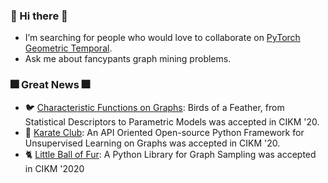 ### :sparkler: Hi there :sparkler:
- I’m searching for people who would love to collaborate on [PyTorch Geometric Temporal](https://github.com/benedekrozemberczki/pytorch_geometric_temporal).
- Ask me about fancypants graph mining problems. 

### :fireworks: Great News :fireworks:
- :bird: [Characteristic Functions on Graphs](https://github.com/benedekrozemberczki/FEATHER): Birds of a Feather, from Statistical Descriptors to Parametric Models was accepted in CIKM '20.
- :japanese_castle: [Karate Club](https://github.com/benedekrozemberczki/karateclub): An API Oriented Open-source Python Framework for Unsupervised Learning on Graphs was accepted in CIKM '20.
- :cat2: [Little Ball of Fur](https://github.com/benedekrozemberczki/littleballoffur): A Python Library for Graph Sampling was accepted in CIKM '2020
